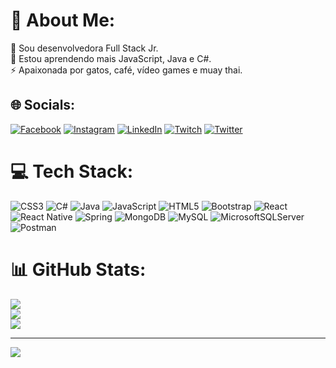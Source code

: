 # 💫 About Me:
🔭 Sou desenvolvedora Full Stack Jr.<br>🌱 Estou aprendendo mais JavaScript, Java e C#.<br>⚡ Apaixonada por gatos, café, vídeo games e muay thai.


## 🌐 Socials:
[![Facebook](https://img.shields.io/badge/Facebook-%231877F2.svg?logo=Facebook&logoColor=white)](https://facebook.com/sulamita.santos.77) [![Instagram](https://img.shields.io/badge/Instagram-%23E4405F.svg?logo=Instagram&logoColor=white)](https://instagram.com/suuulao) [![LinkedIn](https://img.shields.io/badge/LinkedIn-%230077B5.svg?logo=linkedin&logoColor=white)](https://linkedin.com/in/sulamita-santos-731437238) [![Twitch](https://img.shields.io/badge/Twitch-%239146FF.svg?logo=Twitch&logoColor=white)](https://twitch.tv/suuulao) [![Twitter](https://img.shields.io/badge/Twitter-%231DA1F2.svg?logo=Twitter&logoColor=white)](https://twitter.com/lunad0t4) 

# 💻 Tech Stack:
![CSS3](https://img.shields.io/badge/css3-%231572B6.svg?style=for-the-badge&logo=css3&logoColor=white) ![C#](https://img.shields.io/badge/c%23-%23239120.svg?style=for-the-badge&logo=c-sharp&logoColor=white) ![Java](https://img.shields.io/badge/java-%23ED8B00.svg?style=for-the-badge&logo=java&logoColor=white) ![JavaScript](https://img.shields.io/badge/javascript-%23323330.svg?style=for-the-badge&logo=javascript&logoColor=%23F7DF1E) ![HTML5](https://img.shields.io/badge/html5-%23E34F26.svg?style=for-the-badge&logo=html5&logoColor=white) ![Bootstrap](https://img.shields.io/badge/bootstrap-%23563D7C.svg?style=for-the-badge&logo=bootstrap&logoColor=white) ![React](https://img.shields.io/badge/react-%2320232a.svg?style=for-the-badge&logo=react&logoColor=%2361DAFB) ![React Native](https://img.shields.io/badge/react_native-%2320232a.svg?style=for-the-badge&logo=react&logoColor=%2361DAFB) ![Spring](https://img.shields.io/badge/spring-%236DB33F.svg?style=for-the-badge&logo=spring&logoColor=white) ![MongoDB](https://img.shields.io/badge/MongoDB-%234ea94b.svg?style=for-the-badge&logo=mongodb&logoColor=white) ![MySQL](https://img.shields.io/badge/mysql-%2300f.svg?style=for-the-badge&logo=mysql&logoColor=white) ![MicrosoftSQLServer](https://img.shields.io/badge/Microsoft%20SQL%20Sever-CC2927?style=for-the-badge&logo=microsoft%20sql%20server&logoColor=white) ![Postman](https://img.shields.io/badge/Postman-FF6C37?style=for-the-badge&logo=postman&logoColor=white)
# 📊 GitHub Stats:
![](https://github-readme-stats.vercel.app/api?username=SulamitaSan&theme=midnight-purple&hide_border=false&include_all_commits=false&count_private=true)<br/>
![](https://github-readme-streak-stats.herokuapp.com/?user=SulamitaSan&theme=midnight-purple&hide_border=false)<br/>
![](https://github-readme-stats.vercel.app/api/top-langs/?username=SulamitaSan&theme=midnight-purple&hide_border=false&include_all_commits=false&count_private=true&layout=compact)

---
[![](https://visitcount.itsvg.in/api?id=SulamitaSan&icon=2&color=6)](https://visitcount.itsvg.in)

<!-- Proudly created with GPRM ( https://gprm.itsvg.in ) -->
